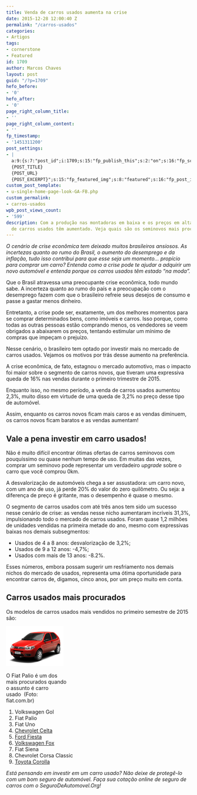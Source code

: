 ```yaml
---
title: Venda de carros usados aumenta na crise
date: 2015-12-28 12:00:40 Z
permalink: "/carros-usados"
categories:
- Artigos
tags:
- cornerstone
- Featured
id: 1709
author: Marcos Chaves
layout: post
guid: "/?p=1709"
hefo_before:
- '0'
hefo_after:
- '0'
page_right_column_title:
- ''
page_right_column_content:
- ''
fp_timestamp:
- '1451311200'
post_settings:
- |
  a:9:{s:7:"post_id";i:1709;s:15:"fp_publish_this";s:2:"on";s:16:"fp_schedule_this";s:3:"yes";s:11:"fp_datetime";s:16:"2015/12/28 12:00";s:18:"fp_timezone_offset";s:3:"120";s:8:"msg_body";s:66:"Novo post no {SITE_NAME}
  {POST_TITLE}
  {POST_URL}
  {POST_EXCERPT}";s:15:"fp_featured_img";s:8:"featured";s:16:"fp_post_img_text";s:0:"";s:5:"pages";a:2:{i:0;s:3:"own";i:1;s:15:"520743491417556";}}
custom_post_template:
- u-single-home-page-look-GA-FB.php
custom_permalink:
- carros-usados
wpb_post_views_count:
- '599'
description: Com a produção nas montadoras em baixa e os preços em alta, as vendas
  de carros usados têm aumentado. Veja quais são os seminovos mais procurados!
---
```


_O cenário de crise econômica tem deixado muitos brasileiros ansiosos. As incertezas quanto ao rumo do Brasil, o aumento do desemprego e da inflação, tudo isso contribui para que esse seja um momento&#8230; propício para comprar um carro? Entenda como a crise pode te ajudar a adquirir um novo automóvel e entenda porque os carros usados têm estado &#8220;na moda&#8221;._

Que o Brasil atravessa uma preocupante crise econômica, todo mundo sabe. A incerteza quanto ao rumo do país e a preocupação com o desemprego fazem com que o brasileiro refreie seus desejos de consumo e passe a gastar menos dinheiro.

Entretanto, a crise pode ser, exatamente, um dos melhores momentos para se comprar determinados bens, como imóveis e carros. Isso porque, como todas as outras pessoas estão comprando menos, os vendedores se veem obrigados a abaixarem os preços, tentando estimular um mínimo de compras que impeçam o prejuízo.

Nesse cenário, o brasileiro tem optado por investir mais no mercado de carros usados. Vejamos os motivos por trás desse aumento na preferência.

A crise econômica, de fato, estagnou o mercado automotivo, mas o impacto foi maior sobre o segmento de carros novos, que tiveram uma expressiva queda de 16% nas vendas durante o primeiro trimestre de 2015.

Enquanto isso, no mesmo período, a venda de carros usados aumentou 2,3%, muito disso em virtude de uma queda de 3,2% no preço desse tipo de automóvel.

Assim, enquanto os carros novos ficam mais caros e as vendas diminuem, os carros novos ficam baratos e as vendas aumentam!

## Vale a pena investir em carro usados!

Não é muito difícil encontrar ótimas ofertas de carros seminovos com pouquíssimo ou quase nenhum tempo de uso. Em muitas das vezes, comprar um seminovo pode representar um verdadeiro _upgrade_ sobre o carro que você comprou 0km.

A desvalorização de automóveis chega a ser assustadora: um carro novo, com um ano de uso, já perde 20% do valor do zero quilômetro. Ou seja: a diferença de preço é gritante, mas o desempenho é quase o mesmo.

O segmento de carros usados com até três anos tem sido um sucesso nesse cenário de crise: as vendas nesse nicho aumentaram incríveis 31,3%, impulsionando todo o mercado de carros usados. Foram quase 1,2 milhões de unidades vendidas na primeira metade do ano, mesmo com expressivas baixas nos demais subsegmentos:

  * Usados de 4 a 8 anos: desvalorização de 3,2%;
  * Usados de 9 a 12 anos: -4,7%;
  * Usados com mais de 13 anos: -8.2%.

Esses números, embora possam sugerir um resfriamento nos demais nichos do mercado de usados, representa uma ótima oportunidade para encontrar carros de, digamos, cinco anos, por um preço muito em conta.

## **Carros usados mais procurados**

Os modelos de carros usados mais vendidos no primeiro semestre de 2015 são:

<div id="attachment_1984" style="width: 166px" class="wp-caption alignright">
  <img class=" wp-image-1984" src="/wp-content/uploads/2016/02/fiat-palio-fire-300x210.png" alt="Fiat Palio Fire" width="156" height="109" />
  
  <p class="wp-caption-text">
    O Fiat Palio é um dos mais procurados quando o assunto é carro usado  (Foto: fiat.com.br)
  </p>
</div>

  1. Volkswagen Gol
  2. Fiat Palio
  3. Fiat Uno
  4. <a href="/seguro-chevrolet-celta" target="_blank">Chevrolet Celta</a>
  5. <a href="/seguro-ford-fiesta" target="_blank">Ford Fiesta</a>
  6. <a href="/seguro-volkswagen-fox" target="_blank">Volkswagen Fox</a>
  7. Fiat Siena
  8. Chevrolet Corsa Classic
  9. <a href="/seguro-auto-toyota-corolla" target="_blank">Toyota Corolla</a>

_Está pensando em investir em um carro usado? Não deixe de protegê-lo com um bom seguro de automóvel. Faça sua cotação online de seguro de carros com o SeguroDeAutomovel.Org!_